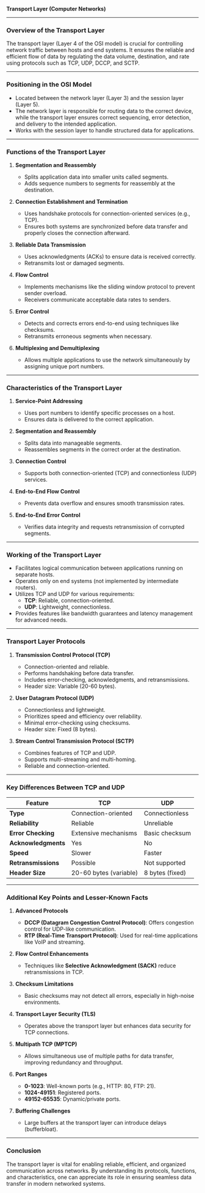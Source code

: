 **Transport Layer (Computer Networks)**

---

### Overview of the Transport Layer
The transport layer (Layer 4 of the OSI model) is crucial for controlling network traffic between hosts and end systems. It ensures the reliable and efficient flow of data by regulating the data volume, destination, and rate using protocols such as TCP, UDP, DCCP, and SCTP.

---

### Positioning in the OSI Model
- Located between the network layer (Layer 3) and the session layer (Layer 5).
- The network layer is responsible for routing data to the correct device, while the transport layer ensures correct sequencing, error detection, and delivery to the intended application.
- Works with the session layer to handle structured data for applications.

---

### Functions of the Transport Layer
1. **Segmentation and Reassembly**
   - Splits application data into smaller units called segments.
   - Adds sequence numbers to segments for reassembly at the destination.

2. **Connection Establishment and Termination**
   - Uses handshake protocols for connection-oriented services (e.g., TCP).
   - Ensures both systems are synchronized before data transfer and properly closes the connection afterward.

3. **Reliable Data Transmission**
   - Uses acknowledgments (ACKs) to ensure data is received correctly.
   - Retransmits lost or damaged segments.

4. **Flow Control**
   - Implements mechanisms like the sliding window protocol to prevent sender overload.
   - Receivers communicate acceptable data rates to senders.

5. **Error Control**
   - Detects and corrects errors end-to-end using techniques like checksums.
   - Retransmits erroneous segments when necessary.

6. **Multiplexing and Demultiplexing**
   - Allows multiple applications to use the network simultaneously by assigning unique port numbers.

---

### Characteristics of the Transport Layer
1. **Service-Point Addressing**
   - Uses port numbers to identify specific processes on a host.
   - Ensures data is delivered to the correct application.

2. **Segmentation and Reassembly**
   - Splits data into manageable segments.
   - Reassembles segments in the correct order at the destination.

3. **Connection Control**
   - Supports both connection-oriented (TCP) and connectionless (UDP) services.

4. **End-to-End Flow Control**
   - Prevents data overflow and ensures smooth transmission rates.

5. **End-to-End Error Control**
   - Verifies data integrity and requests retransmission of corrupted segments.

---

### Working of the Transport Layer
- Facilitates logical communication between applications running on separate hosts.
- Operates only on end systems (not implemented by intermediate routers).
- Utilizes TCP and UDP for various requirements:
  - **TCP**: Reliable, connection-oriented.
  - **UDP**: Lightweight, connectionless.
- Provides features like bandwidth guarantees and latency management for advanced needs.

---

### Transport Layer Protocols
1. **Transmission Control Protocol (TCP)**
   - Connection-oriented and reliable.
   - Performs handshaking before data transfer.
   - Includes error-checking, acknowledgments, and retransmissions.
   - Header size: Variable (20-60 bytes).

2. **User Datagram Protocol (UDP)**
   - Connectionless and lightweight.
   - Prioritizes speed and efficiency over reliability.
   - Minimal error-checking using checksums.
   - Header size: Fixed (8 bytes).

3. **Stream Control Transmission Protocol (SCTP)**
   - Combines features of TCP and UDP.
   - Supports multi-streaming and multi-homing.
   - Reliable and connection-oriented.

---

### Key Differences Between TCP and UDP
| Feature               | TCP                        | UDP                        |
|-----------------------|----------------------------|----------------------------|
| **Type**             | Connection-oriented        | Connectionless             |
| **Reliability**      | Reliable                   | Unreliable                 |
| **Error Checking**   | Extensive mechanisms       | Basic checksum             |
| **Acknowledgments**  | Yes                        | No                         |
| **Speed**            | Slower                     | Faster                     |
| **Retransmissions**  | Possible                   | Not supported              |
| **Header Size**      | 20-60 bytes (variable)     | 8 bytes (fixed)            |

---

### Additional Key Points and Lesser-Known Facts
1. **Advanced Protocols**
   - **DCCP (Datagram Congestion Control Protocol)**: Offers congestion control for UDP-like communication.
   - **RTP (Real-Time Transport Protocol)**: Used for real-time applications like VoIP and streaming.

2. **Flow Control Enhancements**
   - Techniques like **Selective Acknowledgment (SACK)** reduce retransmissions in TCP.

3. **Checksum Limitations**
   - Basic checksums may not detect all errors, especially in high-noise environments.

4. **Transport Layer Security (TLS)**
   - Operates above the transport layer but enhances data security for TCP connections.

5. **Multipath TCP (MPTCP)**
   - Allows simultaneous use of multiple paths for data transfer, improving redundancy and throughput.

6. **Port Ranges**
   - **0-1023**: Well-known ports (e.g., HTTP: 80, FTP: 21).
   - **1024-49151**: Registered ports.
   - **49152-65535**: Dynamic/private ports.

7. **Buffering Challenges**
   - Large buffers at the transport layer can introduce delays (bufferbloat).

---

### Conclusion
The transport layer is vital for enabling reliable, efficient, and organized communication across networks. By understanding its protocols, functions, and characteristics, one can appreciate its role in ensuring seamless data transfer in modern networked systems.

